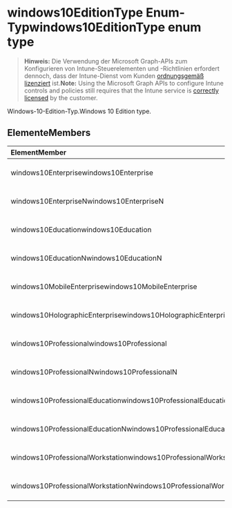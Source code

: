 # <a name="windows10editiontype-enum-type"></a><span data-ttu-id="27b19-101">windows10EditionType Enum-Typ</span><span class="sxs-lookup"><span data-stu-id="27b19-101">windows10EditionType enum type</span></span>

> <span data-ttu-id="27b19-102">**Hinweis:** Die Verwendung der Microsoft Graph-APIs zum Konfigurieren von Intune-Steuerelementen und -Richtlinien erfordert dennoch, dass der Intune-Dienst vom Kunden [ordnungsgemäß lizenziert](https://go.microsoft.com/fwlink/?linkid=839381) ist.</span><span class="sxs-lookup"><span data-stu-id="27b19-102">**Note:** Using the Microsoft Graph APIs to configure Intune controls and policies still requires that the Intune service is [correctly licensed](https://go.microsoft.com/fwlink/?linkid=839381) by the customer.</span></span>

<span data-ttu-id="27b19-103">Windows-10-Edition-Typ.</span><span class="sxs-lookup"><span data-stu-id="27b19-103">Windows 10 Edition type.</span></span>
## <a name="members"></a><span data-ttu-id="27b19-104">Elemente</span><span class="sxs-lookup"><span data-stu-id="27b19-104">Members</span></span>
|<span data-ttu-id="27b19-105">Element</span><span class="sxs-lookup"><span data-stu-id="27b19-105">Member</span></span>|<span data-ttu-id="27b19-106">Wert</span><span class="sxs-lookup"><span data-stu-id="27b19-106">Value</span></span>|<span data-ttu-id="27b19-107">Beschreibung</span><span class="sxs-lookup"><span data-stu-id="27b19-107">Description</span></span>|
|:---|:---|:---|
|<span data-ttu-id="27b19-108">windows10Enterprise</span><span class="sxs-lookup"><span data-stu-id="27b19-108">windows10Enterprise</span></span>|<span data-ttu-id="27b19-109">0</span><span class="sxs-lookup"><span data-stu-id="27b19-109">0</span></span>|<span data-ttu-id="27b19-110">Windows 10 Enterprise</span><span class="sxs-lookup"><span data-stu-id="27b19-110">Windows 10 Enterprise</span></span>|
|<span data-ttu-id="27b19-111">windows10EnterpriseN</span><span class="sxs-lookup"><span data-stu-id="27b19-111">windows10EnterpriseN</span></span>|<span data-ttu-id="27b19-112">1</span><span class="sxs-lookup"><span data-stu-id="27b19-112">1</span></span>|<span data-ttu-id="27b19-113">Windows 10 EnterpriseN</span><span class="sxs-lookup"><span data-stu-id="27b19-113">Windows 10 EnterpriseN</span></span>|
|<span data-ttu-id="27b19-114">windows10Education</span><span class="sxs-lookup"><span data-stu-id="27b19-114">windows10Education</span></span>|<span data-ttu-id="27b19-115">2</span><span class="sxs-lookup"><span data-stu-id="27b19-115">2</span></span>|<span data-ttu-id="27b19-116">Windows 10 Bildungseinrichtungen</span><span class="sxs-lookup"><span data-stu-id="27b19-116">Windows 10 Education</span></span>|
|<span data-ttu-id="27b19-117">windows10EducationN</span><span class="sxs-lookup"><span data-stu-id="27b19-117">windows10EducationN</span></span>|<span data-ttu-id="27b19-118">3</span><span class="sxs-lookup"><span data-stu-id="27b19-118">3</span></span>|<span data-ttu-id="27b19-119">Windows 10 EducationN</span><span class="sxs-lookup"><span data-stu-id="27b19-119">Windows 10 EducationN</span></span>|
|<span data-ttu-id="27b19-120">windows10MobileEnterprise</span><span class="sxs-lookup"><span data-stu-id="27b19-120">windows10MobileEnterprise</span></span>|<span data-ttu-id="27b19-121">4</span><span class="sxs-lookup"><span data-stu-id="27b19-121">4</span></span>|<span data-ttu-id="27b19-122">10 Windows Mobile Enterprise</span><span class="sxs-lookup"><span data-stu-id="27b19-122">Windows 10 Mobile Enterprise</span></span>|
|<span data-ttu-id="27b19-123">windows10HolographicEnterprise</span><span class="sxs-lookup"><span data-stu-id="27b19-123">windows10HolographicEnterprise</span></span>|<span data-ttu-id="27b19-124">5</span><span class="sxs-lookup"><span data-stu-id="27b19-124">5</span></span>|<span data-ttu-id="27b19-125">Windows 10 Hologramm Enterprise</span><span class="sxs-lookup"><span data-stu-id="27b19-125">Windows 10 Holographic Enterprise</span></span>|
|<span data-ttu-id="27b19-126">windows10Professional</span><span class="sxs-lookup"><span data-stu-id="27b19-126">windows10Professional</span></span>|<span data-ttu-id="27b19-127">6</span><span class="sxs-lookup"><span data-stu-id="27b19-127">6</span></span>|<span data-ttu-id="27b19-128">10 Windows Professional</span><span class="sxs-lookup"><span data-stu-id="27b19-128">Windows 10 Professional</span></span>|
|<span data-ttu-id="27b19-129">windows10ProfessionalN</span><span class="sxs-lookup"><span data-stu-id="27b19-129">windows10ProfessionalN</span></span>|<span data-ttu-id="27b19-130">7</span><span class="sxs-lookup"><span data-stu-id="27b19-130">7</span></span>|<span data-ttu-id="27b19-131">Windows 10 ProfessionalN</span><span class="sxs-lookup"><span data-stu-id="27b19-131">Windows 10 ProfessionalN</span></span>|
|<span data-ttu-id="27b19-132">windows10ProfessionalEducation</span><span class="sxs-lookup"><span data-stu-id="27b19-132">windows10ProfessionalEducation</span></span>|<span data-ttu-id="27b19-133">8</span><span class="sxs-lookup"><span data-stu-id="27b19-133">8</span></span>|<span data-ttu-id="27b19-134">Windows 10 Fortbildung</span><span class="sxs-lookup"><span data-stu-id="27b19-134">Windows 10 Professional Education</span></span>|
|<span data-ttu-id="27b19-135">windows10ProfessionalEducationN</span><span class="sxs-lookup"><span data-stu-id="27b19-135">windows10ProfessionalEducationN</span></span>|<span data-ttu-id="27b19-136">9</span><span class="sxs-lookup"><span data-stu-id="27b19-136">9</span></span>|<span data-ttu-id="27b19-137">Professional EducationN Windows 10</span><span class="sxs-lookup"><span data-stu-id="27b19-137">Windows 10 Professional EducationN</span></span>|
|<span data-ttu-id="27b19-138">windows10ProfessionalWorkstation</span><span class="sxs-lookup"><span data-stu-id="27b19-138">windows10ProfessionalWorkstation</span></span>|<span data-ttu-id="27b19-139">10</span><span class="sxs-lookup"><span data-stu-id="27b19-139">10</span></span>|<span data-ttu-id="27b19-140">Windows 10 Professional für Arbeitsstationen</span><span class="sxs-lookup"><span data-stu-id="27b19-140">Windows 10 Professional for Workstations</span></span>|
|<span data-ttu-id="27b19-141">windows10ProfessionalWorkstationN</span><span class="sxs-lookup"><span data-stu-id="27b19-141">windows10ProfessionalWorkstationN</span></span>|<span data-ttu-id="27b19-142">11</span><span class="sxs-lookup"><span data-stu-id="27b19-142">11</span></span>|<span data-ttu-id="27b19-143">Windows 10 Professional für Arbeitsstationen N</span><span class="sxs-lookup"><span data-stu-id="27b19-143">Windows 10 Professional for Workstations N</span></span>|



